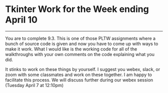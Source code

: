 # Tkinter Work for the Week ending April 10
---
You are to complete 9.3.  This is one of those PLTW assignments where a bunch of source code is given and now you have to come up with ways to make it work.  What I would like is the working code for all of the walkthroughs with your own comments on the code explaining what you did.

It stinks to work on these things by yourself.  I suggest you webex, slack, or zoom with some classmates and work on these together. I am happy to facilitate this process.  We will discuss further during our webex session (Tuesday April 7 at 12:10pm)
